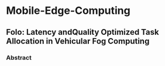 # Mobile-Edge-Computing

## Folo: Latency andQuality Optimized Task Allocation in Vehicular Fog Computing

### Abstract
